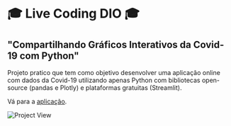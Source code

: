 # 🎓 Live Coding DIO 🎓
## "Compartilhando Gráficos Interativos da Covid-19 com Python"

Projeto pratico que tem como objetivo desenvolver uma aplicação online com dados da Covid-19 utilizando apenas Python com bibliotecas open-source (pandas e Plotly) e plataformas gratuitas (Streamlit).

Vá para a [aplicação](https://default-404-live-coding-dados-covid-streamlit-app-pri2x7.streamlitapp.com/).

![Project View](https://i.imgur.com/SezkqjM.png "Project View")
